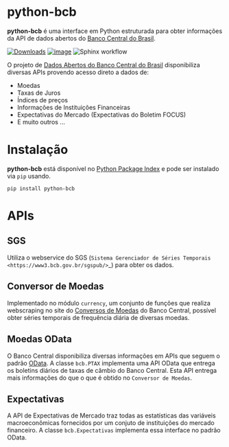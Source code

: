 # python-bcb

**python-bcb** é uma interface em Python estruturada para obter informações
da API de dados abertos do [Banco Central do Brasil](https://www.bcb.gov.br).

[![Downloads](https://img.shields.io/pypi/dm/python-bcb.svg)](https://pypi.python.org/pypi/python-bcb/)
[![image](https://img.shields.io/pypi/v/python-bcb.svg?color=green)](https://pypi.python.org/pypi/python-bcb/)
![Sphinx workflow](https://github.com/wilsonfreitas/python-bcb/actions/workflows/sphinx.yml/badge.svg)


O projeto de [Dados Abertos do Banco Central do Brasil](https://dadosabertos.bcb.gov.br/)
disponibiliza diversas APIs provendo acesso direto a dados de:

* Moedas
* Taxas de Juros
* Índices de preços
* Informações de Instituições Financeiras
* Expectativas do Mercado (Expectativas do Boletim FOCUS)
* E muito outros ...

# Instalação

**python-bcb** está disponível no [Python Package Index](https://pypi.org/project/python-bcb/) e pode ser instalado via `pip` usando.

```shell
pip install python-bcb
```

# APIs


## SGS
Utiliza o webservice do SGS
(`Sistema Gerenciador de Séries Temporais <https://www3.bcb.gov.br/sgspub/>`_)
para obter os dados.

## Conversor de Moedas

Implementado no módulo `currency`, um conjunto de funções que realiza webscraping
no site do [Conversos de Moedas](https://www.bcb.gov.br/conversao)
do Banco Central, possível obter séries temporais de frequência diária
de diversas moedas.

## Moedas OData

O Banco Central disponibiliza diversas informações em APIs que
seguem o padrão [OData](https://odata.org).
A classe `bcb.PTAX` implementa uma API OData que
entrega os boletins diários de taxas de câmbio do Banco Central.
Esta API entrega mais informações do que o que é obtido no
`Conversor de Moedas`.

## Expectativas

A API de Expectativas de Mercado traz todas as estatísticas das variáveis
macroeconômicas fornecidos por um conjuto de instituições do mercado
financeiro.
A classe `bcb.Expectativas` implementa essa interface no
padrão OData.
